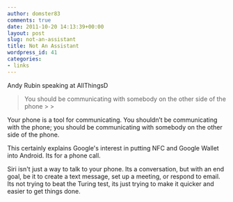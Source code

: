 ```yaml
---
author: domster83
comments: true
date: 2011-10-20 14:13:39+00:00
layout: post
slug: not-an-assistant
title: Not An Assistant
wordpress_id: 41
categories:
- links
---
```


Andy Rubin speaking at AllThingsD


<blockquote>You should be communicating with somebody on the other side of the phone
>
> </blockquote>




Your phone is a tool for communicating. You shouldn’t be communicating with the phone; you should be communicating with somebody on the other side of the phone.

</blockquote>




 This certainly explains Google's interest in putting NFC and Google Wallet into Android. Its for a phone call.




 Siri isn't just a way to talk to your phone. Its a conversation, but with an end goal, be it to create a text message, set up a meeting, or respond to email. Its not trying to beat the Turing test, its just trying to make it quicker and easier to get things done.
